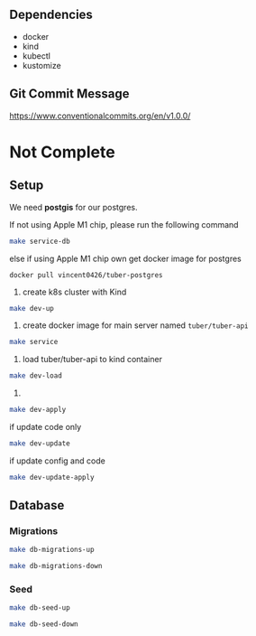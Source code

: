 ## Dependencies
- docker
- kind 
- kubectl
- kustomize

## Git Commit Message
https://www.conventionalcommits.org/en/v1.0.0/

# Not Complete
## Setup

We need **postgis** for our postgres. 

If not using Apple M1 chip, please run the following command
```sh
make service-db
```
else if using Apple M1 chip own get docker image for postgres
```
docker pull vincent0426/tuber-postgres
```
1. create k8s cluster with Kind
```sh
make dev-up
```
1. create docker image for main server named `tuber/tuber-api`
```sh
make service
```
1. load tuber/tuber-api to kind container
```sh
make dev-load
```
1. 
```sh
make dev-apply
```

if update code only
```sh
make dev-update
```
if update config and code
```sh
make dev-update-apply
```

## Database

### Migrations
```sh
make db-migrations-up

make db-migrations-down
```

### Seed
```sh
make db-seed-up

make db-seed-down
```